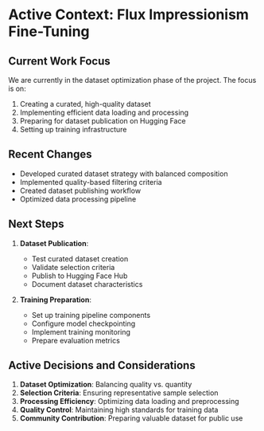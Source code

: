 # Active Context: Flux Impressionism Fine-Tuning

## Current Work Focus
We are currently in the dataset optimization phase of the project. The focus is on:

1. Creating a curated, high-quality dataset
2. Implementing efficient data loading and processing
3. Preparing for dataset publication on Hugging Face
4. Setting up training infrastructure

## Recent Changes
- Developed curated dataset strategy with balanced composition
- Implemented quality-based filtering criteria
- Created dataset publishing workflow
- Optimized data processing pipeline

## Next Steps
1. **Dataset Publication**:
   - Test curated dataset creation
   - Validate selection criteria
   - Publish to Hugging Face Hub
   - Document dataset characteristics

2. **Training Preparation**:
   - Set up training pipeline components
   - Configure model checkpointing
   - Implement training monitoring
   - Prepare evaluation metrics

## Active Decisions and Considerations
1. **Dataset Optimization**: Balancing quality vs. quantity
2. **Selection Criteria**: Ensuring representative sample selection
3. **Processing Efficiency**: Optimizing data loading and preprocessing
4. **Quality Control**: Maintaining high standards for training data
5. **Community Contribution**: Preparing valuable dataset for public use 